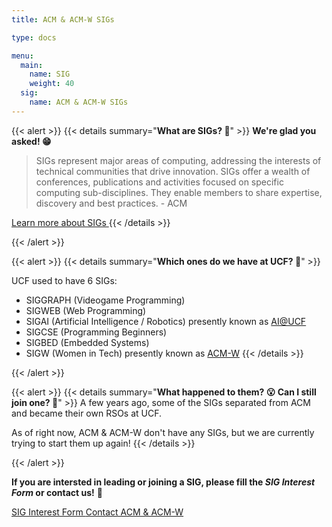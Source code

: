 ```yaml
---
title: ACM & ACM-W SIGs

type: docs

menu:
  main:
    name: SIG
    weight: 40
  sig:
    name: ACM & ACM-W SIGs
---
```


{{< alert >}}
{{< details summary="**What are SIGs? :raised_eyebrow:**" >}}
**We're glad you asked! :grin:**

> SIGs represent major areas of computing, addressing the interests of technical communities that drive innovation. SIGs offer a wealth of conferences, publications and activities focused on specific computing sub-disciplines. They enable members to share expertise, discovery and best practices. - ACM

<a class="btn btn-info btn-lg" href="https://www.acm.org/special-interest-groups" role="button">
Learn more about SIGs
</a>
{{< /details >}}

{{< /alert >}}


{{< alert >}}
{{< details summary="**Which ones do we have at UCF? :thinking:**" >}}

UCF used to have 6 SIGs:

- SIGGRAPH (Videogame Programming)
- SIGWEB (Web Programming)
- SIGAI (Artificial Intelligence / Robotics) presently known as [AI@UCF](https://ucfai.org/)
- SIGCSE (Programming Beginners)
- SIGBED (Embedded Systems)
- SIGW (Women in Tech) presently known as [ACM-W](https://ucfacmw.org/)
{{< /details >}}

{{< /alert >}}


{{< alert >}}
{{< details summary="**What happened to them? :open_mouth: Can I still join one? :monocle_face:**" >}}
A few years ago, some of the SIGs separated from ACM and became their own RSOs at UCF. 

As of right now, ACM & ACM-W don't have any SIGs, but we are currently trying to start them up again!
{{< /details >}}

{{< /alert >}}


**If you are intersted in leading or joining a SIG, please fill the *SIG Interest Form* or contact us!** :star_struck:


<a class="btn btn-primary btn-lg" href="https://www.ucfacmw.org/sig/sig-interest/" role="button">
<i class="fas fa-file-alt"></i>
SIG Interest Form
</a>

<a class="btn btn-primary btn-lg" href="https://www.ucfacmw.org/#contact" role="button">
<i class="fas fa-file-alt"></i>
Contact ACM & ACM-W
</a>